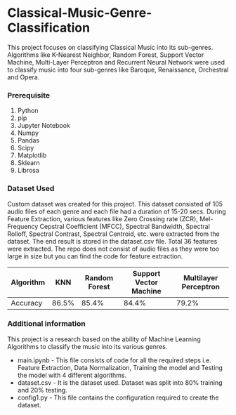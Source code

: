 # Classical-Music-Genre-Classification
This project focuses on classifying Classical Music into its sub-genres. Algorithms like K-Nearest Neighbor, Random Forest, Support Vector Machine, Multi-Layer Perceptron and Recurrent Neural Network were used to classify music into four sub-genres like Baroque, Renaissance, Orchestral and Opera.

### Prerequisite
1. Python
2. pip
3. Jupyter Notebook
4. Numpy
5. Pandas
6. Scipy
7. Matplotlib
8. Sklearn
9. Librosa

### Dataset Used
Custom dataset was created for this project. This dataset consisted of 105 audio files of each genre and each file had a duration of 15-20 secs. During Feature Extraction, various features like Zero Crossing rate (ZCR), Mel-Frequency Cepstral Coefficient (MFCC), Spectral Bandwidth, Spectral Rolloff, Spectral Contrast, Spectral Centroid, etc. were extracted from the dataset. The end result is stored in the dataset.csv file. Total 36 features were extracted.
The repo does not consist of audio files as they were too large in size but you can find the code for feature extraction.


| Algorithm  | KNN | Random Forest | Support Vector Machine | Multilayer Perceptron |
| ---------- | --- | ------------- | ---------------------- | --------------------- |
| Accuracy  | 86.5%  |85.4%  |84.4%  |79.2%  |


### Additional information
This project is a research based on the ability of Machine Learning Algorithms to classify the music into its various genres.
* main.ipynb - This file consists of code for all the required steps i.e. Feature Extraction, Data Normalization, Training the model and Testing the model with 4 different algorithms.
* dataset.csv - It is the dataset used. Dataset was split into 80% training and 20% testing.
* config1.py - This file contains the configuration required to create the dataset.
